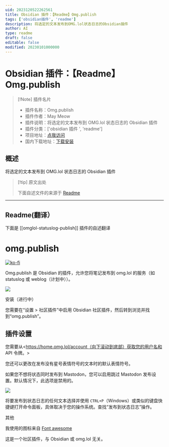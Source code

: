 ```yaml
---
uid: 2023120522262561
title: Obsidian 插件：【Readme】Omg.publish
tags: ['obsidian插件', 'readme']
description: 将选定的文本发布到OMG.lol状态日志的Obsidian插件
author: AI
type: readme
draft: false
editable: false
modified: 20230101000000
---
```


# Obsidian 插件：【Readme】Omg.publish

> [!Note] 插件名片
> - 插件名称：Omg.publish
> - 插件作者：May Meow
> - 插件说明：将选定的文本发布到 OMG.lol 状态日志的 Obsidian 插件
> - 插件分类：['obsidian 插件 ', 'readme']
> - 项目地址：[点我访问](https://github.com/MayMeow/obsidian-omglol-statuslog)
> - 国内下载地址：[下载安装](https://pkmer.cn/products/plugin/pluginMarket/?omglol-statuslog-publish)

## 概述

将选定的文本发布到 OMG.lol 状态日志的 Obsidian 插件

> [!tip] 原文出处
>
>下面自述文件的来源于 [Readme](https://ghproxy.net/https://raw.githubusercontent.com/MayMeow/obsidian-omglol-statuslog/master/README.md)
>

---

## Readme(翻译）

下面是 [[omglol-statuslog-publish]] 插件的自述翻译

# omg.publish

[![ko-fi](https://ko-fi.com/img/githubbutton_sm.svg)](https://ko-fi.com/D1D5DMOTA)

Omg.publish 是 Obsidian 的插件，允许您将笔记发布到 omg.lol 的服务（如 statuslog 或 weblog（计划中））。

![](screenshot1.png)

安装（进行中）

您需要在“设置 > 社区插件”中启用 Obsidian 社区插件，然后转到浏览并找到“omg.publish”。

## 插件设置

您需要从<https://home.omg.lol/account（向下滚动到底部）获取您的用户名和 API 令牌。>

您还可以更改在发布没有星号表情符号的文本时的默认表情符号。

如果您不想将状态同时发布到 Mastodon，您可以启用跳过 Mastodon 发布设置。默认情况下，此选项是禁用的。

![](screenshot2.png)

将要发布到状态日志的任何文本选择并使用 `CTRL+P`（Windows）或类似的键盘快捷键打开命令面板，具体取决于您的操作系统。查找“发布到状态日志”操作。

其他

我使用的图标来自 [Font awesome](https://fontawesome.com/icons/face-grin-tears?f=classic&s=regular)

这是一个社区插件，与 Obsidian 或 omg.lol 无关。
